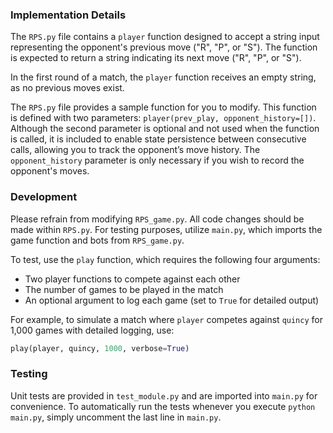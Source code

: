 
### Implementation Details

The `RPS.py` file contains a `player` function designed to accept a string input representing the opponent's previous move ("R", "P", or "S"). The function is expected to return a string indicating its next move ("R", "P", or "S").

In the first round of a match, the `player` function receives an empty string, as no previous moves exist.

The `RPS.py` file provides a sample function for you to modify. This function is defined with two parameters: `player(prev_play, opponent_history=[])`. Although the second parameter is optional and not used when the function is called, it is included to enable state persistence between consecutive calls, allowing you to track the opponent’s move history. The `opponent_history` parameter is only necessary if you wish to record the opponent's moves.

### Development

Please refrain from modifying `RPS_game.py`. All code changes should be made within `RPS.py`. For testing purposes, utilize `main.py`, which imports the game function and bots from `RPS_game.py`.

To test, use the `play` function, which requires the following four arguments:

- Two player functions to compete against each other
- The number of games to be played in the match
- An optional argument to log each game (set to `True` for detailed output)

For example, to simulate a match where `player` competes against `quincy` for 1,000 games with detailed logging, use:

```python
play(player, quincy, 1000, verbose=True)
```

### Testing

Unit tests are provided in `test_module.py` and are imported into `main.py` for convenience. To automatically run the tests whenever you execute `python main.py`, simply uncomment the last line in `main.py`.
